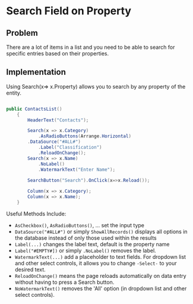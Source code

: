 # Search Field on Property

## Problem

There are a lot of items in a list and you need to be able to search for specific entries based on their properties.

## Implementation

Using Search(x=> x.Property) allows you to search by any property of the entity.

```csharp

public ContactsList()
    {
        HeaderText("Contacts");

        Search(x => x.Category)
            .AsRadioButtons(Arrange.Horizontal)
	    .DataSource("#ALL#")
            .Label("Classification")
            .ReloadOnChange();
        Search(x => x.Name)
            .NoLabel()
            .WatermarkText("Enter Name");
            
        SearchButton("Search").OnClick(x=>x.Reload());

        Column(x => x.Category);
        Column(x => x.Name);
	}

```

Useful Methods Include:

- `AsCheckbox()`, `AsRadioButtons()`, ... set the input type
- `DataSource("#ALL#")` or simply `ShowAllRecords()` displays all options in the database instead of only those used within the results
- `Label(...)` changes the label text, default is the property name
- `Label("#EMPTY#])` or simply `.NoLabel()` removes the label.
- `WatermarkText(...)` add a placeholder to text fields. For dropdown list and other select controls, it allows you to change `-Select-` to your desired text.
- `ReloadOnChange()` means the page reloads automatically on data entry without having to press a Search button.
- `NoWatermarkText()` removes the 'All' option (in dropdown list and other select controls).

